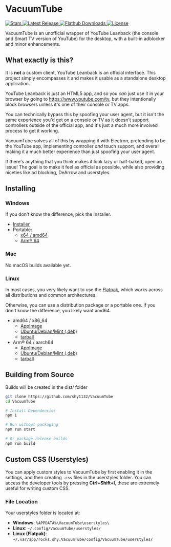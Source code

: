 # VacuumTube
<p>
    <a href="https://github.com/shy1132/VacuumTube/stargazers">
      <img alt="Stars" title="Stars" src="https://img.shields.io/github/stars/shy1132/VacuumTube?style=shield&label=%E2%AD%90%20Stars&branch=main&kill_cache=1%22" />
    </a>
    <a href="https://github.com/shy1132/VacuumTube/releases/latest">
      <img alt="Latest Release" title="Latest Release" src="https://img.shields.io/github/v/release/shy1132/VacuumTube?style=shield&label=%F0%9F%9A%80%20Release">
    </a>
    <a href="https://klausenbusk.github.io/flathub-stats/#ref=rocks.shy.VacuumTube&interval=infinity&downloadType=installs%2Bupdates">
      <img alt="Flathub Downloads" title="Flathub Downloads" src="https://img.shields.io/badge/dynamic/json?color=informational&label=Downloads&logo=flathub&logoColor=white&query=%24.installs_total&url=https%3A%2F%2Fflathub.org%2Fapi%2Fv2%2Fstats%2Frocks.shy.VacuumTube">
    </a>
    <a href="https://github.com/shy1132/VacuumTube/blob/main/LICENSE.md">
      <img alt="License" title="License" src="https://img.shields.io/github/license/shy1132/VacuumTube?label=%F0%9F%93%9C%20License" />
    </a>
</p>

VacuumTube is an unofficial wrapper of YouTube Leanback (the console and Smart TV version of YouTube) for the desktop, with a built-in adblocker and minor enhancements.

## What exactly is this?

It is **not** a custom client, YouTube Leanback is an official interface. This project simply encompasses it and makes it usable as a standalone desktop application.

YouTube Leanback is just an HTML5 app, and so you *can* just use it in your browser by going to https://www.youtube.com/tv, but they intentionally block browsers unless it's one of their console or TV apps.

You can technically bypass this by spoofing your user agent, but it isn't the same experience you'd get on a console or TV as it doesn't support controllers outside of the official app, and it's just a much more involved process to get it working.

VacuumTube solves all of this by wrapping it with Electron, pretending to be the YouTube app, implementing controller *and* touch support, and overall making it a much better experience than just spoofing your user agent.

If there's anything that you think makes it look lazy or half-baked, open an issue! The goal is to make it feel as official as possible, while also providing niceties like ad blocking, DeArrow and userstyles.

## Installing

### Windows

If you don't know the difference, pick the Installer.

- [Installer](https://github.com/shy1132/VacuumTube/releases/latest/download/VacuumTube-Setup.exe)
- Portable:
  - [x64 / amd64](https://github.com/shy1132/VacuumTube/releases/latest/download/VacuumTube-x64-Portable.zip)
  - [Arm® 64](https://github.com/shy1132/VacuumTube/releases/latest/download/VacuumTube-arm64-Portable.zip)

### Mac
No macOS builds available yet.

### Linux

In most cases, you very likely want to use the [Flatpak](https://flathub.org/apps/rocks.shy.VacuumTube), which works across all distributions and common architectures.

Otherwise, you can use a distribution package or a portable one. If you don't know the difference, you likely want amd64.

- amd64 / x86_64
  - [AppImage](https://github.com/shy1132/VacuumTube/releases/latest/download/VacuumTube-x86_64.AppImage)
  - [Ubuntu/Debian/Mint (.deb)](https://github.com/shy1132/VacuumTube/releases/latest/download/VacuumTube-amd64.deb)
  - [tarball](https://github.com/shy1132/VacuumTube/releases/latest/download/VacuumTube-x64.tar.gz)
- Arm® 64 / aarch64
  - [AppImage](https://github.com/shy1132/VacuumTube/releases/latest/download/VacuumTube-arm64.AppImage)
  - [Ubuntu/Debian/Mint (.deb)](https://github.com/shy1132/VacuumTube/releases/latest/download/VacuumTube-arm64.deb)
  - [tarball](https://github.com/shy1132/VacuumTube/releases/latest/download/VacuumTube-arm64.tar.gz)

## Building from Source

Builds will be created in the dist/ folder

```sh
git clone https://github.com/shy1132/VacuumTube
cd VacuumTube

# Install Dependencies
npm i

# Run without packaging
npm run start

# Or package release builds
npm run build
```

## Custom CSS (Userstyles)

You can apply custom styles to VacuumTube by first enabling it in the settings, and then creating `.css` files in the userstyles folder. You can access the developer tools by pressing **Ctrl+Shift+I**, these are extremely useful for writing custom CSS.

### File Location

Your userstyles folder is located at:

- **Windows**: `%APPDATA%\VacuumTube\userstyles\`
- **Linux**: `~/.config/VacuumTube/userstyles/`
- **Linux (Flatpak)**: `~/.var/app/rocks.shy.VacuumTube/config/VacuumTube/userstyles/`
